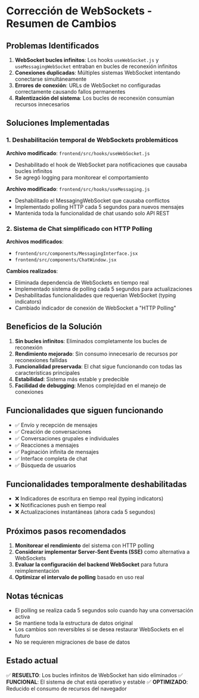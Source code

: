 # Corrección de WebSockets - Resumen de Cambios

## Problemas Identificados

1. **WebSocket bucles infinitos**: Los hooks `useWebSocket.js` y `useMessagingWebSocket` entraban en bucles de reconexión infinitos
2. **Conexiones duplicadas**: Múltiples sistemas WebSocket intentando conectarse simultáneamente
3. **Errores de conexión**: URLs de WebSocket no configuradas correctamente causando fallos permanentes
4. **Ralentización del sistema**: Los bucles de reconexión consumían recursos innecesarios

## Soluciones Implementadas

### 1. Deshabilitación temporal de WebSockets problemáticos

**Archivo modificado**: `frontend/src/hooks/useWebSocket.js`
- Deshabilitado el hook de WebSocket para notificaciones que causaba bucles infinitos
- Se agregó logging para monitorear el comportamiento

**Archivo modificado**: `frontend/src/hooks/useMessaging.js`
- Deshabilitado el MessagingWebSocket que causaba conflictos
- Implementado polling HTTP cada 5 segundos para nuevos mensajes
- Mantenida toda la funcionalidad de chat usando solo API REST

### 2. Sistema de Chat simplificado con HTTP Polling

**Archivos modificados**:
- `frontend/src/components/MessagingInterface.jsx`
- `frontend/src/components/ChatWindow.jsx`

**Cambios realizados**:
- Eliminada dependencia de WebSockets en tiempo real
- Implementado sistema de polling cada 5 segundos para actualizaciones
- Deshabilitadas funcionalidades que requerían WebSocket (typing indicators)
- Cambiado indicador de conexión de WebSocket a "HTTP Polling"

## Beneficios de la Solución

1. **Sin bucles infinitos**: Eliminados completamente los bucles de reconexión
2. **Rendimiento mejorado**: Sin consumo innecesario de recursos por reconexiones fallidas
3. **Funcionalidad preservada**: El chat sigue funcionando con todas las características principales
4. **Estabilidad**: Sistema más estable y predecible
5. **Facilidad de debugging**: Menos complejidad en el manejo de conexiones

## Funcionalidades que siguen funcionando

- ✅ Envío y recepción de mensajes
- ✅ Creación de conversaciones
- ✅ Conversaciones grupales e individuales
- ✅ Reacciones a mensajes
- ✅ Paginación infinita de mensajes
- ✅ Interface completa de chat
- ✅ Búsqueda de usuarios

## Funcionalidades temporalmente deshabilitadas

- ❌ Indicadores de escritura en tiempo real (typing indicators)
- ❌ Notificaciones push en tiempo real
- ❌ Actualizaciones instantáneas (ahora cada 5 segundos)

## Próximos pasos recomendados

1. **Monitorear el rendimiento** del sistema con HTTP polling
2. **Considerar implementar Server-Sent Events (SSE)** como alternativa a WebSockets
3. **Evaluar la configuración del backend WebSocket** para futura reimplementación
4. **Optimizar el intervalo de polling** basado en uso real

## Notas técnicas

- El polling se realiza cada 5 segundos solo cuando hay una conversación activa
- Se mantiene toda la estructura de datos original
- Los cambios son reversibles si se desea restaurar WebSockets en el futuro
- No se requieren migraciones de base de datos

## Estado actual

✅ **RESUELTO**: Los bucles infinitos de WebSocket han sido eliminados
✅ **FUNCIONAL**: El sistema de chat está operativo y estable
✅ **OPTIMIZADO**: Reducido el consumo de recursos del navegador